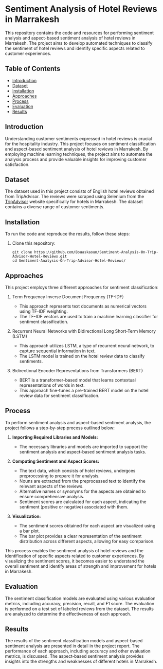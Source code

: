 # Sentiment Analysis of Hotel Reviews in Marrakesh

This repository contains the code and resources for performing sentiment analysis and aspect-based sentiment analysis of hotel reviews in Marrakesh. The project aims to develop automated techniques to classify the sentiment of hotel reviews and identify specific aspects related to customer experiences.

## Table of Contents
- [Introduction](#introduction)
- [Dataset](#dataset)
- [Installation](#installation)
- [Approaches](#approaches)
- [Process](#Process)
- [Evaluation](#evaluation)
- [Results](#results)

## Introduction
Understanding customer sentiments expressed in hotel reviews is crucial for the hospitality industry. This project focuses on sentiment classification and aspect-based sentiment analysis of hotel reviews in Marrakesh. By employing machine learning techniques, the project aims to automate the analysis process and provide valuable insights for improving customer satisfaction.

## Dataset
The dataset used in this project consists of English hotel reviews obtained from TripAdvisor. The reviews were scraped using Selenium from the [TripAdvisor](https://www.tripadvisor.com/) website specifically for hotels in Marrakesh. The dataset contains a diverse range of customer sentiments.

## Installation
To run the code and reproduce the results, follow these steps:

1. Clone this repository:
   ```shell
   git clone https://github.com/Bouaskaoun/Sentiment-Analysis-On-Trip-Advisor-Hotel-Reviews.git
   cd Sentiment-Analysis-On-Trip-Advisor-Hotel-Reviews/

## Approaches
This project employs three different approaches for sentiment classification:

1. Term Frequency Inverse Document Frequency (TF-IDF)
   - This approach represents text documents as numerical vectors using TF-IDF weighting.
   - The TF-IDF vectors are used to train a machine learning classifier for sentiment classification.

2. Recurrent Neural Networks with Bidirectional Long Short-Term Memory (LSTM)
   - This approach utilizes LSTM, a type of recurrent neural network, to capture sequential information in text.
   - The LSTM model is trained on the hotel review data to classify sentiments.

3. Bidirectional Encoder Representations from Transformers (BERT)
   - BERT is a transformer-based model that learns contextual representations of words in text.
   - This approach fine-tunes a pre-trained BERT model on the hotel review data for sentiment classification.

## Process

To perform sentiment analysis and aspect-based sentiment analysis, the project follows a step-by-step process outlined below:

1. **Importing Required Libraries and Models:**
   - The necessary libraries and models are imported to support the sentiment analysis and aspect-based sentiment analysis tasks.

2. **Computing Sentiment and Aspect Scores:**
   - The text data, which consists of hotel reviews, undergoes preprocessing to prepare it for analysis.
   - Nouns are extracted from the preprocessed text to identify the relevant aspects of the reviews.
   - Alternative names or synonyms for the aspects are obtained to ensure comprehensive analysis.
   - Sentiment scores are calculated for each aspect, indicating the sentiment (positive or negative) associated with them.

3. **Visualization:**
   - The sentiment scores obtained for each aspect are visualized using a bar plot.
   - The bar plot provides a clear representation of the sentiment distribution across different aspects, allowing for easy comparison.

This process enables the sentiment analysis of hotel reviews and the identification of specific aspects related to customer experiences. By visualizing the sentiment scores, it becomes easier to understand the overall sentiment and identify areas of strength and improvement for hotels in Marrakesh.

## Evaluation
The sentiment classification models are evaluated using various evaluation metrics, including accuracy, precision, recall, and F1 score. The evaluation is performed on a test set of labeled reviews from the dataset. The results are analyzed to determine the effectiveness of each approach.

## Results
The results of the sentiment classification models and aspect-based sentiment analysis are presented in detail in the project report. The performance of each approach, including accuracy and other evaluation metrics, is discussed. The aspect-based sentiment analysis provides insights into the strengths and weaknesses of different hotels in Marrakesh.
